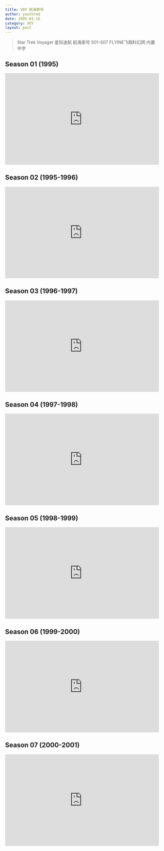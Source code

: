 ```yaml
---
title: VOY 航海家号
author: youthred
date: 1995-01-16
category: VOY
layout: post
---
```


> Star Trek Voyager 星际迷航 航海家号 S01-S07 FLYINE飞翔科幻网 内置中字

## Season 01 (1995)

<iframe title="VOY.S01" width="100%" height="300" frameborder="no" border="0" src="https://startrekuniverse.github.io/resources/Star.Trek.VOY/FLYINE.InnerChineseSub/S01.txt"></iframe>

## Season 02 (1995-1996)

<iframe title="VOY.S02" width="100%" height="300" frameborder="no" border="0" src="https://startrekuniverse.github.io/resources/Star.Trek.VOY/FLYINE.InnerChineseSub/S02.txt"></iframe>

## Season 03 (1996-1997)

<iframe title="VOY.S03" width="100%" height="300" frameborder="no" border="0" src="https://startrekuniverse.github.io/resources/Star.Trek.VOY/FLYINE.InnerChineseSub/S03.txt"></iframe>

## Season 04 (1997-1998)

<iframe title="VOY.S04" width="100%" height="300" frameborder="no" border="0" src="https://startrekuniverse.github.io/resources/Star.Trek.VOY/FLYINE.InnerChineseSub/S04.txt"></iframe>

## Season 05 (1998-1999)

<iframe title="VOY.S05" width="100%" height="300" frameborder="no" border="0" src="https://startrekuniverse.github.io/resources/Star.Trek.VOY/FLYINE.InnerChineseSub/S05.txt"></iframe>

## Season 06 (1999-2000)

<iframe title="VOY.S06" width="100%" height="300" frameborder="no" border="0" src="https://startrekuniverse.github.io/resources/Star.Trek.VOY/FLYINE.InnerChineseSub/S06.txt"></iframe>

## Season 07 (2000-2001)

<iframe title="VOY.S07" width="100%" height="300" frameborder="no" border="0" src="https://startrekuniverse.github.io/resources/Star.Trek.VOY/FLYINE.InnerChineseSub/S07.txt"></iframe>